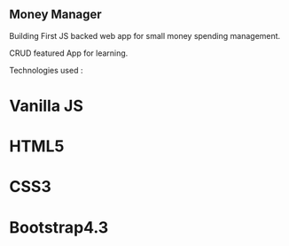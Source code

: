 ## Money Manager

Building First JS backed web app for small money spending management.

CRUD featured App for learning.



Technologies used :
# Vanilla JS
# HTML5
# CSS3 
# Bootstrap4.3
